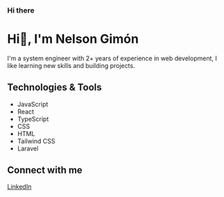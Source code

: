 ### Hi there 

<!--
**nelsongimon/nelsongimon** is a ✨ _special_ ✨ repository because its `README.md` (this file) appears on your GitHub profile.

Here are some ideas to get you started:

- 🔭 I’m currently working on ...
- 🌱 I’m currently learning ...
- 👯 I’m looking to collaborate on ...
- 🤔 I’m looking for help with ...
- 💬 Ask me about ...
- 📫 How to reach me: ...
- 😄 Pronouns: ...
- ⚡ Fun fact: ...
-->


# Hi👋, I'm Nelson Gimón

I'm a system engineer with 2+ years of experience in web development, I like learning new skills and building projects.


## Technologies & Tools

- JavaScript
- React
- TypeScript
- CSS
- HTML
- Tailwind CSS
- Laravel

## Connect with me

[LinkedIn](https://www.linkedin.com/in/nelson-gimon/)
